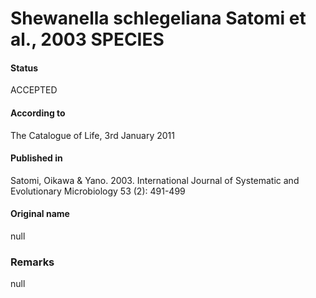 Shewanella schlegeliana Satomi et al., 2003 SPECIES
=======

#### Status
ACCEPTED

#### According to
The Catalogue of Life, 3rd January 2011

#### Published in
Satomi, Oikawa & Yano. 2003. International Journal of Systematic and Evolutionary Microbiology 53 (2): 491-499

#### Original name
null

### Remarks
null